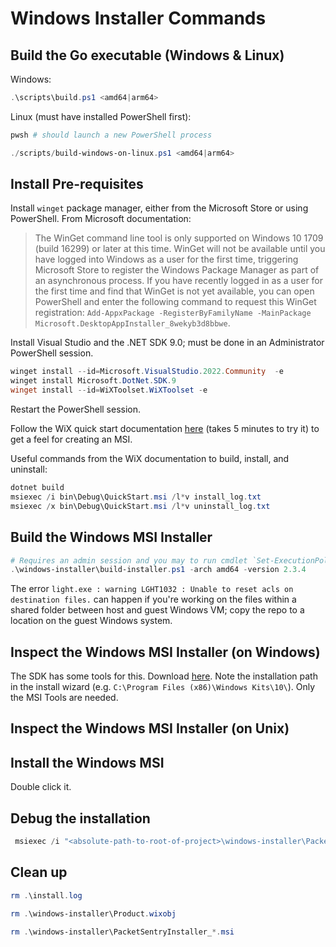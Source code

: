 # Windows Installer Commands

## Build the Go executable (Windows & Linux)

Windows:

```PowerShell
.\scripts\build.ps1 <amd64|arm64>
```

Linux (must have installed PowerShell first):

```bash
pwsh # should launch a new PowerShell process
```

```PowerShell
./scripts/build-windows-on-linux.ps1 <amd64|arm64>
```

## Install Pre-requisites

Install `winget` package manager, either from the Microsoft Store or using PowerShell. From Microsoft documentation:

> The WinGet command line tool is only supported on Windows 10 1709 (build 16299) or later at this time. WinGet will not be available until you have logged into Windows as a user for the first time, triggering Microsoft Store to register the Windows Package Manager as part of an asynchronous process. If you have recently logged in as a user for the first time and find that WinGet is not yet available, you can open PowerShell and enter the following command to request this WinGet registration: `Add-AppxPackage -RegisterByFamilyName -MainPackage Microsoft.DesktopAppInstaller_8wekyb3d8bbwe`.

Install Visual Studio and the .NET SDK 9.0; must be done in an Administrator PowerShell session.

```PowerShell
winget install --id=Microsoft.VisualStudio.2022.Community  -e
winget install Microsoft.DotNet.SDK.9
winget install --id=WiXToolset.WiXToolset -e
```

Restart the PowerShell session.

Follow the WiX quick start documentation [here](https://docs.firegiant.com/quick-start/) (takes 5 minutes to try it) to get a feel for creating an MSI.

Useful commands from the WiX documentation to build, install, and uninstall:

```PowerShell
dotnet build
msiexec /i bin\Debug\QuickStart.msi /l*v install_log.txt
msiexec /x bin\Debug\QuickStart.msi /l*v uninstall_log.txt
```

## Build the Windows MSI Installer


```PowerShell
# Requires an admin session and you may to run cmdlet `Set-ExecutionPolicy <PolicyValue>` to be able execute a script.
.\windows-installer\build-installer.ps1 -arch amd64 -version 2.3.4
```

The error `light.exe : warning LGHT1032 : Unable to reset acls on destination files.` can happen if you're working on the files within a shared folder between host and guest Windows VM; copy the repo to a location on the guest Windows system.

## Inspect the Windows MSI Installer (on Windows)

The SDK has some tools for this. Download [here](https://developer.microsoft.com/en-us/windows/downloads/windows-sdk/).
Note the installation path in the install wizard (e.g. `C:\Program Files (x86)\Windows Kits\10\`). Only the MSI Tools are needed.

## Inspect the Windows MSI Installer (on Unix)

## Install the Windows MSI

Double click it.

## Debug the installation

```PowerShell
 msiexec /i "<absolute-path-to-root-of-project>\windows-installer\PacketSentryInstaller_amd64_v1.0.0.msi" /L*v "<absolute-path-to-root-of-project>\install.log"
```

## Clean up

```PowerShell
rm .\install.log

rm .\windows-installer\Product.wixobj

rm .\windows-installer\PacketSentryInstaller_*.msi
```